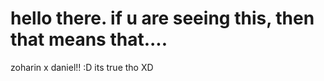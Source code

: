 # hello there. if u are seeing this, then that means that....
zoharin x daniel!! :D its true tho XD
